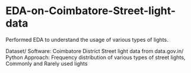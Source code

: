 # EDA-on-Coimbatore-Street-light-data
Performed EDA to understand the usage of various types of lights.

Dataset/ Software: Coimbatore District Street light data from
data.gov.in/ Python
Approach: Frequency distribution of various types of street
lights, Commonly and Rarely used lights
